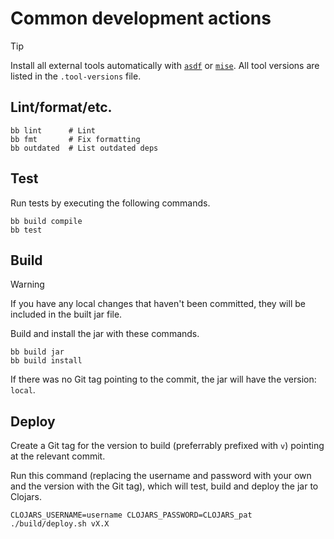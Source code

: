 # Common development actions

> [!TIP]
> Install all external tools automatically with [`asdf`](https://asdf-vm.com/) or [`mise`](https://mise.jdx.dev/).  All tool versions are listed in the `.tool-versions` file.

## Lint/format/etc.

```shell
bb lint      # Lint
bb fmt       # Fix formatting
bb outdated  # List outdated deps
```

## Test

Run tests by executing the following commands.

```shell
bb build compile
bb test
```

## Build

> [!WARNING]
> If you have any local changes that haven't been committed, they will be included in the built jar file.

Build and install the jar with these commands.

```shell
bb build jar
bb build install
```

If there was no Git tag pointing to the commit, the jar will have the version: `local`.

## Deploy

Create a Git tag for the version to build (preferrably prefixed with `v`) pointing at the relevant commit.

Run this command (replacing the username and password with your own and the version with the Git tag), which will test, build and deploy the jar to Clojars.

```shell
CLOJARS_USERNAME=username CLOJARS_PASSWORD=CLOJARS_pat ./build/deploy.sh vX.X
```

